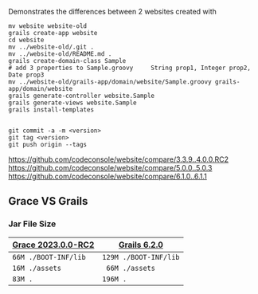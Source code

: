 Demonstrates the differences between 2 websites created with
```
mv website website-old
grails create-app website
cd website
mv ../website-old/.git .
mv ../website-old/README.md .
grails create-domain-class Sample
# add 3 properties to Sample.groovy     String prop1, Integer prop2, Date prop3
mv ../website-old/grails-app/domain/website/Sample.groovy grails-app/domain/website 
grails generate-controller website.Sample 
grails generate-views website.Sample 
grails install-templates 


git commit -a -m <version>
git tag <version>
git push origin --tags
```

https://github.com/codeconsole/website/compare/3.3.9..4.0.0.RC2
https://github.com/codeconsole/website/compare/5.0.0..5.0.3
https://github.com/codeconsole/website/compare/6.1.0..6.1.1

## Grace VS Grails

### Jar File Size
| [Grace 2023.0.0-RC2](https://github.com/codeconsole/website) | [Grails 6.2.0](https://github.com/codeconsole/grace-website) |
| --------------- | --------------- | 
| `66M ./BOOT-INF/lib` | `129M ./BOOT-INF/lib` |
| `16M ./assets` | ` 66M ./assets` |
| `83M .` | `196M .` |
